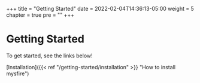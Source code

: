 +++
title = "Getting Started"
date = 2022-02-04T14:36:13-05:00
weight = 5
chapter = true
pre = ""
+++

# Getting Started

To get started, see the links below!

[Installation]({{< ref "/getting-started/installation" >}} "How to install mysfire")
